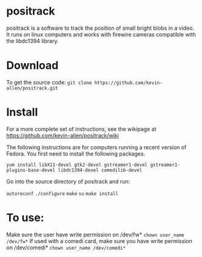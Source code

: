 # positrack

positrack is a software to track the position of small bright blobs in a video. It runs on linux computers and works with firewire cameras compatible with the libdc1394 library.


# Download

To get the source code: `git clone https://github.com/kevin-allen/positrack.git`

# Install

For a more complete set of instructions, see the wikipage at https://github.com/kevin-allen/positrack/wiki

The following instructions are for computers running a recent version of Fedora. You first need to install the following packages.

`yum install libX11-devel gtk2-devel gstreamer1-devel gstreamer1-plugins-base-devel libdc1394-devel comedilib-devel`

Go into the source directory of positrack and run:

`autoreconf`
`./configure`
`make`
`su`
`make install`

# To use:

Make sure the user have write permission on /dev/fw*
`chown user_name /dev/fw*`
If used with a comedi card, make sure you have write permission on /dev/comedi*
`chown user_name /dev/comedi*`

